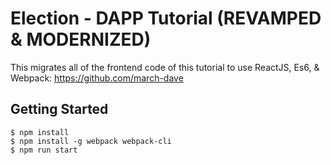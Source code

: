 
# Election - DAPP Tutorial (REVAMPED & MODERNIZED)
This migrates all of the frontend code of this tutorial to use ReactJS, Es6, & Webpack: https://github.com/march-dave

## Getting Started
```
$ npm install
$ npm install -g webpack webpack-cli
$ npm run start
```
